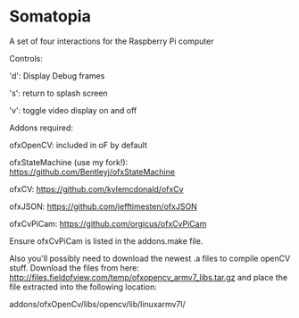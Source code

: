 Somatopia
=========

A set of four interactions for the Raspberry Pi computer

Controls:

'd': Display Debug frames

's': return to splash screen

'v': toggle video display on and off

Addons required:

ofxOpenCV: included in oF by default

ofxStateMachine (use my fork!): https://github.com/Bentleyj/ofxStateMachine

ofxCV: https://github.com/kylemcdonald/ofxCv

ofxJSON: https://github.com/jefftimesten/ofxJSON

ofxCvPiCam: https://github.com/orgicus/ofxCvPiCam

Ensure ofxCvPiCam is listed in the addons.make file.

Also you'll possibly need to download the newest .a files to compile openCV stuff. Download the files from here: http://files.fieldofview.com/temp/ofxopencv_armv7_libs.tar.gz and place the file extracted into the following location: 

addons/ofxOpenCv/libs/opencv/lib/linuxarmv7l/
